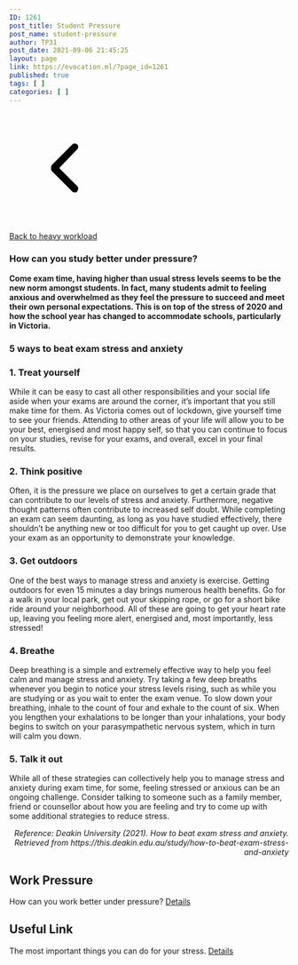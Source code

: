 ```yaml
---
ID: 1261
post_title: Student Pressure
post_name: student-pressure
author: TP31
post_date: 2021-09-06 21:45:25
layout: page
link: https://evocation.ml/?page_id=1261
published: true
tags: [ ]
categories: [ ]
---
```

<a href="https://evocation.ml/?page_id=2823">
			<svg xmlns="http://www.w3.org/2000/svg" xmlns:xlink="http://www.w3.org/1999/xlink" viewBox="0 0 1024 1024" width="200" height="200"><defs><style type="text/css"></style></defs><path d="M608 736c-6.4 0-19.2 0-25.6-6.4l-192-192C384 524.8 384 499.2 390.4 486.4l192-192c12.8-12.8 32-12.8 44.8 0s12.8 32 0 44.8L460.8 512l166.4 166.4c12.8 12.8 12.8 32 0 44.8C627.2 736 614.4 736 608 736z"></path></svg>			</a>
			<p><a href="https://evocation.ml/?page_id=2823">Back to heavy workload</a></p>		
			<h3>How can you study better under pressure?</h3>		
		<p><strong>Come exam time, having higher than usual stress levels seems to be the new norm amongst students. In fact, many students admit to feeling anxious and overwhelmed as they feel the pressure to succeed and meet their own personal expectations. This is on top of the stress of 2020 and how the school year has changed to accommodate schools, particularly in Victoria.</strong></p>		
			<h3>5 ways to beat exam stress and anxiety</h3>		
                        <h3>1. Treat yourself</h3>
                                 <p>While it can be easy to cast all other responsibilities and your social life aside when your exams are around the corner, it’s important that you still make time for them. As Victoria comes out of lockdown, give yourself time to see your friends. Attending to other areas of your life will allow you to be your best, energised and most happy self, so that you can continue to focus on your studies, revise for your exams, and overall, excel in your final results.</p>
                        <h3>2. Think positive</h3>
                                 <p>Often, it is the pressure we place on ourselves to get a certain grade that can contribute to our levels of stress and anxiety. Furthermore, negative thought patterns often contribute to increased self doubt. While completing an exam can seem daunting, as long as you have studied effectively, there shouldn’t be anything new or too difficult for you to get caught up over. Use your exam as an opportunity to demonstrate your knowledge.</p>
                        <h3>3. Get outdoors</h3>
                                 <p>One of the best ways to manage stress and anxiety is exercise. Getting outdoors for even 15 minutes a day brings numerous health benefits. Go for a walk in your local park, get out your skipping rope, or go for a short bike ride around your neighborhood. All of these are going to get your heart rate up, leaving you feeling more alert, energised and, most importantly, less stressed!</p>
                        <h3>4. Breathe</h3>
                                 <p>Deep breathing is a simple and extremely effective way to help you feel calm and manage stress and anxiety. Try taking a few deep breaths whenever you begin to notice your stress levels rising, such as while you are studying or as you wait to enter the exam venue. To slow down your breathing, inhale to the count of four and exhale to the count of six. When you lengthen your exhalations to be longer than your inhalations, your body begins to switch on your parasympathetic nervous system, which in turn will calm you down.</p>
                        <h3>5. Talk it out</h3>
                                 <p>While all of these strategies can collectively help you to manage stress and anxiety during exam time, for some, feeling stressed or anxious can be an ongoing challenge. Consider talking to someone such as a family member, friend or counsellor about how you are feeling and try to come up with some additional strategies to reduce stress.</p>
		<p style="text-align: right;"><em>Reference: Deakin University (2021). How to beat exam stress and anxiety. Retrieved from https://this.deakin.edu.au/study/how-to-beat-exam-stress-and-anxiety</em></p>		
			        <h2>Work Pressure</h2>How can you work better under pressure?							<a href="https://evocation.ml/?page_id=1291">
								Details
							</a>
			        <h2>Useful Link</h2>The most important things you can do for your stress.							<a href="https://evocation.ml/?page_id=1316">
								Details
							</a>